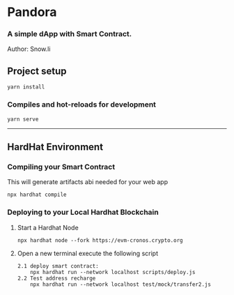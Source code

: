 # Pandora
### A simple dApp with Smart Contract.
Author: Snow.li

## Project setup
```
yarn install
```

### Compiles and hot-reloads for development
```
yarn serve
```


-----


## HardHat Environment

### Compiling your Smart Contract 
This will generate artifacts abi needed for your web app
```
npx hardhat compile
```

### Deploying to your Local Hardhat Blockchain
1. Start a Hardhat Node
    ```
    npx hardhat node --fork https://evm-cronos.crypto.org
    ```

2. Open a new terminal execute the following script
    ```
    2.1 deploy smart contract:
        npx hardhat run --network localhost scripts/deploy.js
    2.2 Test address recharge
        npx hardhat run --network localhost test/mock/transfer2.js    
    ```




